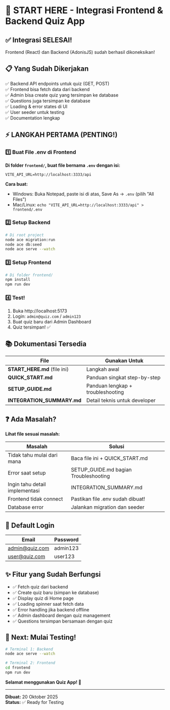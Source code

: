 # 🚀 START HERE - Integrasi Frontend & Backend Quiz App

## ✅ Integrasi SELESAI!

Frontend (React) dan Backend (AdonisJS) sudah berhasil dikoneksikan!

## 📋 Yang Sudah Dikerjakan

✅ Backend API endpoints untuk quiz (GET, POST)  
✅ Frontend bisa fetch data dari backend  
✅ Admin bisa create quiz yang tersimpan ke database  
✅ Questions juga tersimpan ke database  
✅ Loading & error states di UI  
✅ User seeder untuk testing  
✅ Documentation lengkap  

## ⚡ LANGKAH PERTAMA (PENTING!)

### 1️⃣ Buat File .env di Frontend

**Di folder `frontend/`, buat file bernama `.env` dengan isi:**

```env
VITE_API_URL=http://localhost:3333/api
```

**Cara buat:**
- Windows: Buka Notepad, paste isi di atas, Save As → `.env` (pilih "All Files")
- Mac/Linux: `echo "VITE_API_URL=http://localhost:3333/api" > frontend/.env`

### 2️⃣ Setup Backend

```bash
# Di root project
node ace migration:run
node ace db:seed
node ace serve --watch
```

### 3️⃣ Setup Frontend

```bash
# Di folder frontend/
npm install
npm run dev
```

### 4️⃣ Test!

1. Buka http://localhost:5173
2. Login: `admin@quiz.com` / `admin123`
3. Buat quiz baru dari Admin Dashboard
4. Quiz tersimpan! ✅

## 📚 Dokumentasi Tersedia

| File | Gunakan Untuk |
|------|---------------|
| **START_HERE.md** (file ini) | Langkah awal |
| **QUICK_START.md** | Panduan singkat step-by-step |
| **SETUP_GUIDE.md** | Panduan lengkap + troubleshooting |
| **INTEGRATION_SUMMARY.md** | Detail teknis untuk developer |

## ❓ Ada Masalah?

**Lihat file sesuai masalah:**

| Masalah | Solusi |
|---------|--------|
| Tidak tahu mulai dari mana | Baca file ini + QUICK_START.md |
| Error saat setup | SETUP_GUIDE.md bagian Troubleshooting |
| Ingin tahu detail implementasi | INTEGRATION_SUMMARY.md |
| Frontend tidak connect | Pastikan file .env sudah dibuat! |
| Database error | Jalankan migration dan seeder |

## 🎯 Default Login

| Email | Password |
|-------|----------|
| admin@quiz.com | admin123 |
| user@quiz.com | user123 |

## ✨ Fitur yang Sudah Berfungsi

- ✅ Fetch quiz dari backend
- ✅ Create quiz baru (simpan ke database)
- ✅ Display quiz di Home page
- ✅ Loading spinner saat fetch data
- ✅ Error handling jika backend offline
- ✅ Admin dashboard dengan quiz management
- ✅ Questions tersimpan bersamaan dengan quiz

## 🎉 Next: Mulai Testing!

```bash
# Terminal 1: Backend
node ace serve --watch

# Terminal 2: Frontend  
cd frontend
npm run dev
```

**Selamat menggunakan Quiz App! 🚀**

---

**Dibuat:** 20 Oktober 2025  
**Status:** ✅ Ready for Testing

